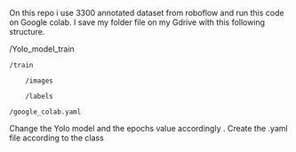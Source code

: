 On this repo i use 3300 annotated dataset from roboflow and run this code on Google colab.
I save my folder file on my Gdrive with this following structure.

/Yolo_model_train

    /train
    
        /images
        
        /labels
        
    /google_colab.yaml
    
Change the Yolo model and the epochs value accordingly .
Create the .yaml file according to the class
